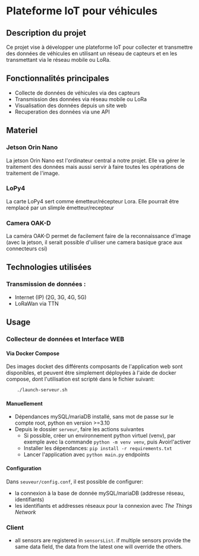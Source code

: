 # Plateforme IoT pour véhicules

## Description du projet
Ce projet vise à développer une plateforme IoT pour collecter et transmettre des données de véhicules en utilisant un réseau de capteurs et en les transmettant via le réseau mobile ou LoRa.

## Fonctionnalités principales
- Collecte de données de véhicules via des capteurs
- Transmission des données via réseau mobile ou LoRa
- Visualisation des données depuis un site web
- Recuperation des données via une API

## Materiel

### Jetson Orin Nano
La jetson Orin Nano est l'ordinateur central a notre projet. Elle va gérer le traitement des données mais aussi servir à faire toutes les opérations de traitement de l'image.

### LoPy4
La carte LoPy4 sert comme émetteur/récepteur Lora. Elle pourrait être remplacé par un slimple émetteur/recepteur

### Camera OAK-D
La caméra OAK-D permet de facilement faire de la reconnaissance d'image (avec la jetson, il serait possible d'uiliser une camera basique grace aux connecteurs csi)

## Technologies utilisées
### Transmission de données : 
- Internet (IP) (2G, 3G, 4G, 5G)
- LoRaWan via TTN

## Usage
### Collecteur de données et Interface WEB
#### Via Docker Compose
Des images docket des différents composants de l'application web sont disponibles, et peuvent être simplement déployées à l'aide de docker compose, dont l'utilisation est scripté dans le fichier suivant:
```bash
    ./launch-serveur.sh
```
#### Manuellement
- Dépendances mySQL/mariaDB installé, sans mot de passe sur le compte root, python en version >=3.10
- Depuis le dossier `serveur`, faire les actions suivantes 
    - Si possible, créer un environnement python virtuel (venv), par exemple avec la commande `python -m venv venv`, puis Avoirl'activer
    - Installer les dépendances: `pip install -r requirements.txt`
    - Lancer l'application avec `python main.py`
endpoints
#### Configuration
Dans `seuveur/config.conf`, il est possible de configurer:
- la connexion à la base de donnée mySQL/mariaDB (addresse réseau, identifiants)
- les identifiants et addresses réseaux pour la connexion avec *The Things Network*

### Client

- all sensors are registered in `sensorsList`. if multiple sensors provide the same data field, the data from the latest one will override the others. 

